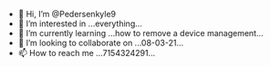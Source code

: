 - 👋 Hi, I’m @Pedersenkyle9
- 👀 I’m interested in ...everything... 
- 🌱 I’m currently learning ...how to remove a device management...
- 💞️ I’m looking to collaborate on ...08-03-21...
- 📫 How to reach me ...7154324291...

<!---
Pedersenkyle9/Pedersenkyle9 is a ✨ special ✨ repository because its `README.md` (this file) appears on your GitHub profile.
You can click the Preview link to take a look at your changes.
--->
